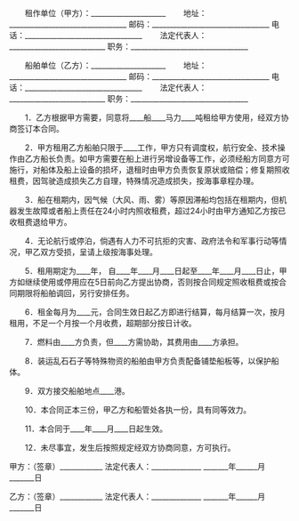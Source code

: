 
 


　　租作单位（甲方）：_____________________
　　地址：_________________________________
    邮码：_________________________________
    电话：_________________________________ 
　　法定代表人：___________________________
    职务：_________________________________


　　船舶单位（乙方）：_____________________
　　地址：_________________________________
    邮码：_________________________________
    电话：_________________________________ 
　　法定代表人：___________________________
    职务：_________________________________


　　1．乙方根据甲方需要，同意将____船____马力____吨租给甲方使用，经双方协商签订本合同。
 
　　2．甲方租用乙方船舶只限于____工作，甲方只有调度权，航行安全、技术操作由乙方船长负责。如甲方需要在船上进行另增设备等工作，必须经船方同意方可施行，对船体及船上设备的损坏，退租时由甲方负责恢复原状或赔偿；修复期照收租费，因驾驶造成损失乙方自理，特殊情况造成损失，按海事章程办理。
 
　　3．船在租期内，因气候（大风、雨、雾）等原因滞船均包括在租期内，但机器发生故障或者船上责任在24小时内照收租费，超过24小时由甲方通知乙方按已收租费退给甲方。
 
　　4．无论航行或停泊，倘遇有人力不可抗拒的灾害、政府法令和军事行动等情况，甲乙双方受损，呈请上级按海事处理。
 
　　5．租用期定为____年，  自____年____月____日起至____年____月____日止，甲方如继续使用或停用应在5日前向乙方提出协商，否则按合同规定照收租费或按合同期限将船舶调回，另行安排任务。


　　6．租金每月为____元，合同生效日起乙方即进行结算，每月结算一次，按月租用，不足一个月按一个月收费，超期部分按日计收。


　　7．燃料由____方负责，但____方需协助，其费用由____方承担。


　　8．装运乱石石子等特殊物资的船舶由甲方负责配备铺垫船板等，以保护船体。


　　9．双方接交船舶地点____港。


　　10．本合同正本三份，甲乙方和船管处各执一份，具有同等效力。


　　11．本合同于____年____月____日起生效。


　　12．未尽事宜，发生后按照规定经双方协商同意，方可执行。


 


甲方：（签章）____________
法定代表人：______________
_______年______月_______日


乙方：（签章）____________
法定代表人：______________
_______年______月_______日
 


 

 
 
 
 
 
  


  
 

  


  


  
 
 
 
 


